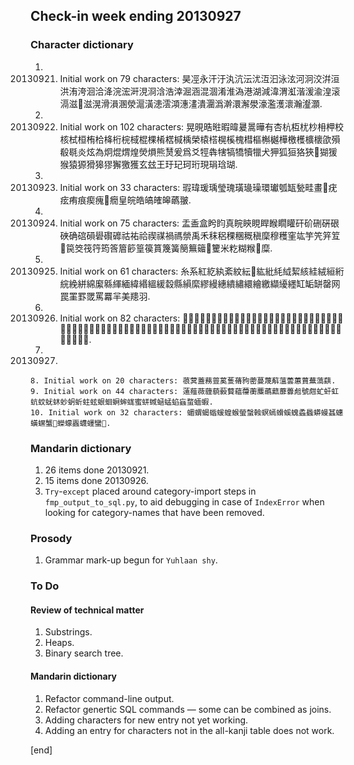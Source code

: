 ## Check-in week ending 20130927

### Character dictionary

  1. 20130921. Initial work on 79 characters: 昊𠗊永汗汙汍沆沄沋沍汩泳泫河泂洨洴洹洪洧洿洄洽洚浣浤涆涀浻浛浩涬淈涵混涸淆淮溈港湖減湋渭渱湝湲渝湟滚滆滋𣹢滋滉滑溳溷滎滬潢漶澐澒潓澅潰潿潙澣澴澥澩濠濫濩瀤瀚瀣灝.
  2. 20130922. Initial work on 102 characters: 晃晛晧暀暇暐㬊暠曄有杏杭枑𣏞杪枏柙校核栻桓栯㭘栙桁梡棫棍棵㮁楛椷楀榮榬榙榥榽槐槥樞槲樾樺檄檴櫎櫰欿殞殽毼炎炫為炯焜煟煌熒熉熊熭爰爲爻牼犇犗犒犞犢犣犬狎狐狟狢狹𤟭猢猨猴猿獂猾獆㺒獬獥獲玄玆王玗玘珂珩現琄琀瑚.
  3. 20130923. Initial work on 33 characters: 瑕瑋瑗瑀瑩瑰璜璏璪環瓛瓠缻甃畦畫𤴯疣痃痏痕瘈瘣𤺄癇皇皖皓皜㿥皞蘤翍.
  4. 20130924. Initial work on 75 characters: 盂盉盒盻盷真睆鿃睍睅睺瞯矔矸砎硎硏硍硤确䃔磒礐礥䃺祜祐祫禊禖禍禡禜禹禾秣稆稞稛穊稹穈穆穫窐竑竽笐笄䇘𥫽笢筊筏筕筠筨篃篎篁篌篔篾簧簢䉑䉋𥶽籰米籺糊糇𥻩糜.
  5. 20130925. Initial work on 61 characters: 糸系紅紇紈紊紋紜𥾝紘紕䋃䋐絜絯絓絨絙絎綄絻絣綿緳緜緷緬緯緡縕緩縠縣縜縻繆縵繐繢繡繯繪繳纈纋纆缸缿缾罄网罠罣罫罭罵羃羋美䍺羽.
  6. 20130926. Initial work on 82 characters: 𦑚翮翰耄耘耾聞肴肮肬肣胡胃胘脉脄胻脈脛脕脢腁腄腜膃㬻膎膜臽舌舝舞航舷艋艒艎艦艨艵䒌芒芋芐芄苀芸芼芴苛茂茅苜苗茫茭荁茻茗茷荇莞莽莁莕莖莫莧莓荷荓荊菋菡萌菵菂葓蒍葦萭葒.
  7. 20130927. 
    8. Initial work on 20 characters: 䓳蓂蓋蓩䔇蒵蒦蓨豞蔤蔓蔑蔛薀蕓蕙蕒蕪薃蕻.
    9. Initial work on 44 characters: 薳薤薇薶藐藙藖蘊蘉蘅蘪蘤䕸蘼虋䖑號甝虻虷虹蚢蚊蚘蚞䖢蚏蚚蛀蚿蛝蛔蛧蛑蛖蜜蛢蜮蜬蜢蜭蝱蝥蝒蝦.
    10. Initial work on 32 characters: 蝞蝟蝎蝔蝯蝗䗔螢螜螒螟䗡螖螇螝蟊蟁蟒蟃䗣蟪蟥蟔蟹𧓍蠑蠓蠠蠛䘃蠻𧖅.

### Mandarin dictionary

  1. 26 items done 20130921. 
  2. 15 items done 20130926.
  2. `Try`-`except` placed around category-import steps in `fmp_output_to_sql.py`, to aid debugging in case of `IndexError` when looking for category-names that have been removed.

### Prosody

  1. Grammar mark-up begun for `Yuhlaan shy`.

### To Do

#### Review of technical matter

  1. Substrings.
  1. Heaps.
  1. Binary search tree.

#### Mandarin dictionary

  1. Refactor command-line output.
  1. Refactor genertic SQL commands — some can be combined as joins.
  1. Adding characters for new entry not yet working.
  2. Adding an entry for characters not in the all-kanji table does not work.

[end]
